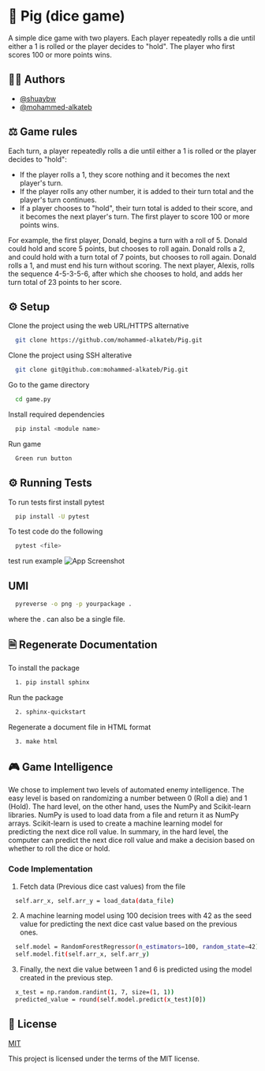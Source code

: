 # 🎲 Pig (dice game)
A simple dice game with two players. Each player repeatedly rolls a die until either a 1 is rolled or the player decides to "hold". The player who first scores 100 or more points wins.


## 👨‍🎓 Authors
- [@shuaybw](https://www.github.com/shuaybw)
- [@mohammed-alkateb](https://www.github.com/mohammed-alkateb)


## ⚖️ Game rules

Each turn, a player repeatedly rolls a die until either a 1 is rolled or the player decides to "hold":

- If the player rolls a 1, they score nothing and it becomes the next player's turn.
- If the player rolls any other number, it is added to their turn total and the player's turn continues.
- If a player chooses to "hold", their turn total is added to their score, and it becomes the next player's turn.
  The first player to score 100 or more points wins.

For example, the first player, Donald, begins a turn with a roll of 5. Donald could hold and score 5 points, but chooses to roll again. Donald rolls a 2, and could hold with a turn total of 7 points, but chooses to roll again. Donald rolls a 1, and must end his turn without scoring. The next player, Alexis, rolls the sequence 4-5-3-5-6, after which she chooses to hold, and adds her turn total of 23 points to her score.


## ⚙️ Setup 

Clone the project using the web URL/HTTPS alternative

```bash
  git clone https://github.com/mohammed-alkateb/Pig.git
```

Clone the project using SSH alterative
```bash
  git clone git@github.com:mohammed-alkateb/Pig.git
```
Go to the game directory
```bash
  cd game.py
```
Install required dependencies
```bash
  pip instal <module name>
```
Run game
```bash
  Green run button
```



## ⚙️  Running Tests

To run tests first install pytest

```bash
  pip install -U pytest
```
To test code do the following
```bash
  pytest <file>
```
test run example
![App Screenshot](https://user-images.githubusercontent.com/92877244/222927770-de694b2e-cea9-4561-84e3-bf2557fa3c3a.png)





## UMl
```bash
  pyreverse -o png -p yourpackage .
```
where the . can also be a single file.


## 🗎 Regenerate Documentation

To install the package
```bash
  1. pip install sphinx
```
Run the package
```bash
  2. sphinx-quickstart
```
Regenerate a document file in HTML format
```bash
  3. make html
```


## 🎮 Game Intelligence

We chose to implement two levels of automated enemy intelligence. The easy level is based on randomizing a number between 0 (Roll a die) and 1 (Hold). The hard level, on the other hand, uses the NumPy and Scikit-learn libraries. NumPy is used to load data from a file and return it as NumPy arrays. Scikit-learn is used to create a machine learning model for predicting the next dice roll value. In summary, in the hard level, the computer can predict the next dice roll value and make a decision based on whether to roll the dice or hold.

### Code Implementation

1. Fetch data (Previous dice cast values) from the file
```bash
  self.arr_x, self.arr_y = load_data(data_file)
```
2. A machine learning model using 100 decision trees with 42 as the seed value for predicting the next dice cast value based on the previous ones.
```bash
  self.model = RandomForestRegressor(n_estimators=100, random_state=42)
  self.model.fit(self.arr_x, self.arr_y)
```
3. Finally, the next die value between 1 and 6 is predicted using the model created in the previous step.
```bash
  x_test = np.random.randint(1, 7, size=(1, 1))
  predicted_value = round(self.model.predict(x_test)[0])
```

## 💾 License

[MIT](https://choosealicense.com/licenses/mit/)

This project is licensed under the terms of the MIT license.
